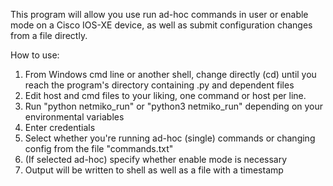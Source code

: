 This program will allow you use run ad-hoc commands in user or enable mode on a Cisco IOS-XE device,
as well as submit configuration changes from a file directly.

How to use:
1. From Windows cmd line or another shell, change directly (cd) until you reach the program's directory containing .py and dependent files
2. Edit host and cmd files to your liking, one command or host per line.
3. Run "python netmiko_run" or "python3 netmiko_run" depending on your environmental variables
4. Enter credentials
5. Select whether you're running ad-hoc (single) commands or changing config from the file "commands.txt"
6. (If selected ad-hoc) specify whether enable mode is necessary
7. Output will be written to shell as well as a file with a timestamp
